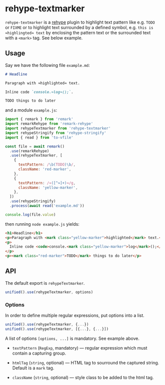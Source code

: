 # rehype-textmarker

`rehype-textmarker` is a [rehype][rehype] plugin to highlight text pattern like e.g. `TODO` or `FIXME` or to highlight text surrounded by a defined symbol, e.g. `this is ≈highlingted≈ text` by enclosing the pattern text or the surrounded text with a `<mark>` tag. See below example.

## Usage

Say we have the following file `example.md`:

```markdown
# Headline

Paragraph with ≈highlighted≈ text.

Inline code `console.≈log≈();`.

TODO things to do later
```

and a module `example.js`:

```js
import { remark } from 'remark'
import remarkRehype from 'remark-rehype'
import rehypeTextmarker from 'rehype-textmarker'
import rehypeStringify from 'rehype-stringify'
import { read } from 'to-vfile'

const file = await remark()
  .use(remarkRehype)
  .use(rehypeTextmarker, [
    {
      textPattern: /\b(TODO)\b/,
      className: 'red-marker',
    },
    {
      textPattern: /≈([^≈]+)≈/g,
      className: 'yellow-marker',
    },
  ])
  .use(rehypeStringify)
  .process(await read('example.md'))

console.log(file.value)
```

then running `node example.js` yields:

```html
<h1>Headline</h1>
<p>Paragraph with <mark class="yellow-marker">highlighted</mark> text.</p>
<p>
  Inline code <code>console.<mark class="yellow-marker">log</mark>();</code>.
</p>
<p><mark class="red-marker">TODO</mark> things to do later</p>
```

## API

The default export is `rehypeTextmarker`.

```js
unified().use(rehypeTextmarker, options)
```

### Options

In order to define multiple regular expressions, put options into a list.

```js
unified().use(rehypeTextmarker, {...})
unified().use(rehypeTextmarker, [{...}, {...}])
```

A list of options `[options, ...]` is mandatory. See example above.

- `textPattern` (`RegExp`, mandatory) — regular expression which must contain a capturing group.

- `htmlTag` (`string`, optional) — HTML tag to sourround the captured string. Default is a `mark` tag.

- `className` (`string`, optional) — style class to be added to the html tag.

[rehype]: https://github.com/rehypejs/rehype
